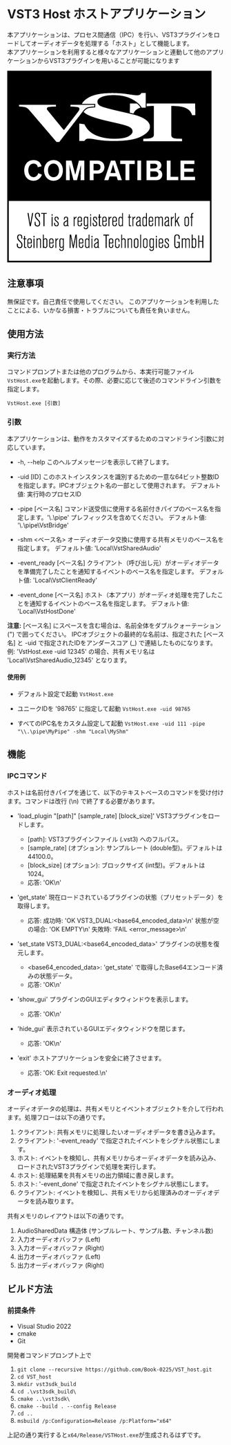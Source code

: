 # VST3 Host ホストアプリケーション

本アプリケーションは、プロセス間通信（IPC）を行い、VST3プラグインをロードしてオーディオデータを処理する「ホスト」として機能します。  
本アプリケーションを利用すると様々なアプリケーションと連動して他のアプリケーションからVST3プラグインを用いることが可能になります

![VST COMPATIBLE LOGO](./vst_logo.png)

## 注意事項

無保証です。自己責任で使用してください。
このアプリケーションを利用したことによる、いかなる損害・トラブルについても責任を負いません。

## 使用方法

### 実行方法

コマンドプロンプトまたは他のプログラムから、本実行可能ファイル```VstHost.exe```を起動します。その際、必要に応じて後述のコマンドライン引数を指定します。

```VstHost.exe [引数]```

### 引数

本アプリケーションは、動作をカスタマイズするためのコマンドライン引数に対応しています。

- -h, --help
  このヘルプメッセージを表示して終了します。

- -uid [ID]
  このホストインスタンスを識別するための一意な64ビット整数IDを指定します。IPCオブジェクト名の一部として使用されます。
  デフォルト値: 実行時のプロセスID

- -pipe [ベース名]
  コマンド送受信に使用する名前付きパイプのベース名を指定します。'\\.\pipe\' プレフィックスを含めてください。
  デフォルト値: '\\.\pipe\VstBridge'

- -shm <ベース名>
  オーディオデータ交換に使用する共有メモリのベース名を指定します。
  デフォルト値: 'Local\VstSharedAudio'

- -event_ready [ベース名]
  クライアント（呼び出し元）がオーディオデータを準備完了したことを通知するイベントのベース名を指定します。
  デフォルト値: 'Local\VstClientReady'

- -event_done [ベース名]
  ホスト（本アプリ）がオーディオ処理を完了したことを通知するイベントのベース名を指定します。
  デフォルト値: 'Local\VstHostDone'

**注意:**
[ベース名] にスペースを含む場合は、名前全体をダブルクォーテーション (") で囲ってください。
IPCオブジェクトの最終的な名前は、指定された [ベース名] と -uid で指定されたIDをアンダースコア (_) で連結したものになります。
例: 'VstHost.exe -uid 12345' の場合、共有メモリ名は 'Local\VstSharedAudio_12345' となります。

#### 使用例

- デフォルト設定で起動
```VstHost.exe```

- ユニークIDを '98765' に指定して起動
```VstHost.exe -uid 98765```

- すべてのIPC名をカスタム設定して起動
```VstHost.exe -uid 111 -pipe "\\.\pipe\MyPipe" -shm "Local\MyShm"```

## 機能

### IPCコマンド

ホストは名前付きパイプを通じて、以下のテキストベースのコマンドを受け付けます。コマンドは改行 (\n) で終了する必要があります。

- 'load_plugin "[path]" [sample_rate] [block_size]'
  VST3プラグインをロードします。
  - [path]: VST3プラグインファイル (.vst3) へのフルパス。
  - [sample_rate] (オプション): サンプルレート (double型)。デフォルトは 44100.0。
  - [block_size] (オプション): ブロックサイズ (int型)。デフォルトは 1024。
  - 応答: 'OK\n'

- 'get_state'
  現在ロードされているプラグインの状態（プリセットデータ）を取得します。
  - 応答:
    成功時: 'OK VST3_DUAL:<base64_encoded_data>\n'
    状態が空の場合: 'OK EMPTY\n'
    失敗時: 'FAIL <error_message>\n'

- 'set_state VST3_DUAL:<base64_encoded_data>'
  プラグインの状態を復元します。
  - <base64_encoded_data>: 'get_state' で取得したBase64エンコード済みの状態データ。
  - 応答: 'OK\n'

- 'show_gui'
  プラグインのGUIエディタウィンドウを表示します。
  - 応答: 'OK\n'

- 'hide_gui'
  表示されているGUIエディタウィンドウを閉じます。
  - 応答: 'OK\n'

- 'exit'
  ホストアプリケーションを安全に終了させます。
  - 応答: 'OK: Exit requested.\n'

### オーディオ処理

オーディオデータの処理は、共有メモリとイベントオブジェクトを介して行われます。処理フローは以下の通りです。

1. クライアント: 共有メモリに処理したいオーディオデータを書き込みます。
2. クライアント: '-event_ready' で指定されたイベントをシグナル状態にします。
3. ホスト: イベントを検知し、共有メモリからオーディオデータを読み込み、ロードされたVST3プラグインで処理を実行します。
4. ホスト: 処理結果を共有メモリの出力領域に書き戻します。
5. ホスト: '-event_done' で指定されたイベントをシグナル状態にします。
6. クライアント: イベントを検知し、共有メモリから処理済みのオーディオデータを読み取ります。

共有メモリのレイアウトは以下の通りです。

1. AudioSharedData 構造体 (サンプルレート、サンプル数、チャンネル数)
2. 入力オーディオバッファ (Left)
3. 入力オーディオバッファ (Right)
4. 出力オーディオバッファ (Left)
5. 出力オーディオバッファ (Right)

## ビルド方法

### 前提条件

- Visual Studio 2022
- cmake
- Git

開発者コマンドプロンプト上で

1. ```git clone --recursive https://github.com/Book-0225/VST_host.git```
2. ```cd VST_host```
3. ```mkdir vst3sdk_build```
4. ```cd .\vst3sdk_build\```
5. ```cmake ..\vst3sdk\```
6. ```cmake --build . --config Release```
7. ```cd ..```
8. ```msbuild /p:Configuration=Release /p:Platform="x64"```

上記の通り実行すると```x64/Release/VSTHost.exe```が生成されるはずです。
